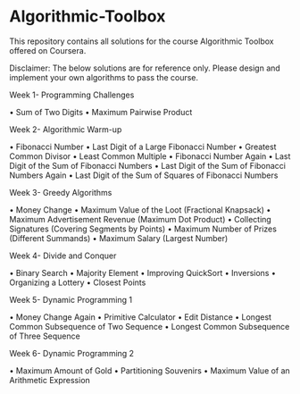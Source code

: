 # Algorithmic-Toolbox
This repository contains all solutions for the course Algorithmic Toolbox offered on Coursera.

Disclaimer: The below solutions are for reference only. Please design and implement your own algorithms to pass the course.

Week 1- Programming Challenges

•	Sum of Two Digits
•	Maximum Pairwise Product

Week 2- Algorithmic Warm-up 

•	Fibonacci Number
•	Last Digit of a Large Fibonacci Number
•	Greatest Common Divisor
•	Least Common Multiple
•	Fibonacci Number Again
•	Last Digit of the Sum of Fibonacci Numbers
•	Last Digit of the Sum of Fibonacci Numbers Again
•	Last Digit of the Sum of Squares of Fibonacci Numbers

Week 3- Greedy Algorithms 

•	Money Change
•	Maximum Value of the Loot (Fractional Knapsack)
•	Maximum Advertisement Revenue (Maximum Dot Product)
•	Collecting Signatures (Covering Segments by Points)
•	Maximum Number of Prizes (Different Summands)
•	Maximum Salary (Largest Number)

Week 4- Divide and Conquer 

•	Binary Search
•	Majority Element
•	Improving QuickSort
•	Inversions
•	Organizing a Lottery
•	Closest Points

Week 5- Dynamic Programming 1 

•	Money Change Again
•	Primitive Calculator
•	Edit Distance
•	Longest Common Subsequence of Two Sequence
•	Longest Common Subsequence of Three Sequence

Week 6- Dynamic Programming 2 

•	Maximum Amount of Gold
•	Partitioning Souvenirs
•	Maximum Value of an Arithmetic Expression
